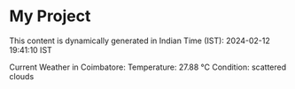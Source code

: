 # My Project

This content is dynamically generated in Indian Time (IST): 2024-02-12 19:41:10 IST


Current Weather in Coimbatore:
Temperature: 27.88 °C
Condition: scattered clouds
